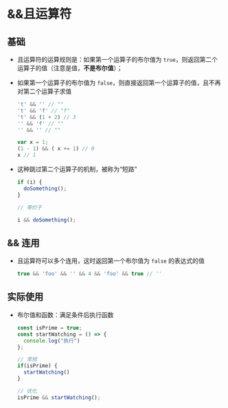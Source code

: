 # &&且运算符

## 基础

- 且运算符的运算规则是：如果第一个运算子的布尔值为 `true`，则返回第二个运算子的值（注意是值，**不是布尔值**）；

- 如果第一个运算子的布尔值为 `false`，则直接返回第一个运算子的值，且不再对第二个运算子求值

    ```js
    't' && '' // ""
    't' && 'f' // "f"
    't' && (1 + 2) // 3
    '' && 'f' // ""
    '' && '' // ""

    var x = 1;
    (1 - 1) && ( x += 1) // 0
    x // 1
    ```

- 这种跳过第二个运算子的机制，被称为“短路”

    ```js
    if (i) {
      doSomething();
    }

    // 等价于

    i && doSomething();
    ```

## && 连用

- 且运算符可以多个连用，这时返回第一个布尔值为 `false` 的表达式的值

    ```js
    true && 'foo' && '' && 4 && 'foo' && true // ''
    ```

## 实际使用

- 布尔值和函数：满足条件后执行函数

    ```js
    const isPrime = true;
    const startWatching = () => {
      console.log("执行")
    };

    // 常规
    if(isPrime) {
      startWatching()
    }

    // 优化
    isPrime && startWatching();
    ```
